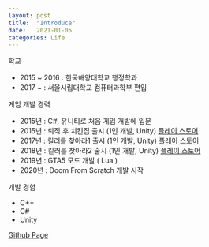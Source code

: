 ```yaml
---
layout: post
title:  "Introduce"
date:   2021-01-05
categories: Life
---
```


학교

- 2015 ~ 2016 : 한국해양대학교 행정학과
- 2017 ~ : 서울시립대학교 컴퓨터과학부 편입


게임 개발 경력

- 2015년 : C#, 유니티로 처음 게임 개발에 입문
- 2015년 : 퇴직 후 치킨집 출시 (1인 개발, Unity)  [플레이 스토어](https://play.google.com/store/apps/details?id=kr.Hours30000.ChickenShopAfterRetire)
- 2017년 : 킬러를 찾아라1 출시 (1인 개발, Unity)  [플레이 스토어](https://play.google.com/store/apps/details?id=com.NintyNineMillion.FindKiller)
- 2018년 : 킬러를 찾아라2 출시 (1인 개발, Unity)  [플레이 스토어](https://play.google.com/store/apps/details?id=com.milli.findkiller2)
- 2019년 : GTA5 모드 개발 ( Lua )
- 2020년 : Doom From Scratch 개발 시작

개발 경험

- C++
- C#
- Unity

[Github Page](https://github.com/SungJJinKang)